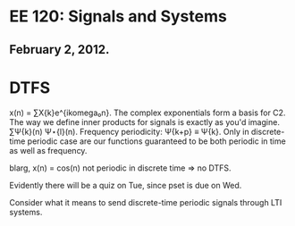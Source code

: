 EE 120: Signals and Systems
===========================
February 2, 2012.
-----------------

DTFS
====

x(n) = ∑X{k}e^{ikomega₀n}. The complex exponentials form a basis for C2. The
way we define inner products for signals is exactly as you'd
imagine. ∑Ψ{k}(n) Ψ⋆{l}(n). Frequency periodicity: Ψ{k+p} ≡ Ψ{k}. Only in
discrete-time periodic case are our functions guaranteed to be both
periodic in time as well as frequency.

blarg, x(n) = cos(n) not periodic in discrete time ⇒ no DTFS.

Evidently there will be a quiz on Tue, since pset is due on Wed.

Consider what it means to send discrete-time periodic signals through
LTI systems.
